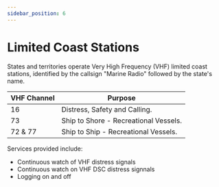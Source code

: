 ```yaml
---
sidebar_position: 6
---
```


# Limited Coast Stations

States and territories operate Very High Frequency (VHF) limited coast stations, identified by the callsign "Marine Radio" followed by the state's name.

| VHF Channel | Purpose                               |
| ----------- | ------------------------------------- |
| 16          | Distress, Safety and Calling.         |
| 73          | Ship to Shore - Recreational Vessels. |
| 72 & 77     | Ship to Ship - Recreational Vessels.  |

Services provided include:

- Continuous watch of VHF distress signals
- Continuous watch on VHF DSC distress signnals
- Logging on and off
